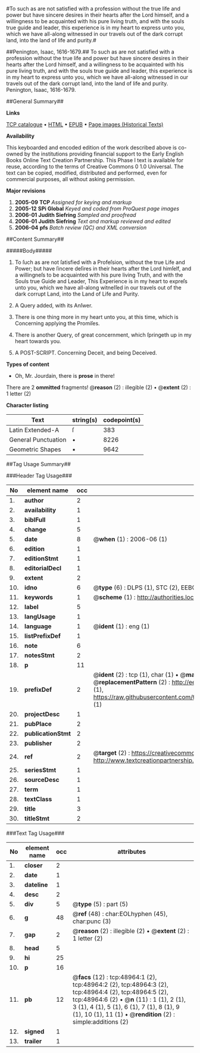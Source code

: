 #To such as are not satisfied with a profession without the true life and power but have sincere desires in their hearts after the Lord himself, and a willingness to be acquainted with his pure living truth, and with the souls true guide and leader, this experience is in my heart to express unto you, which we have all-along witnessed in our travels out of the dark corrupt land, into the land of life and purity.#

##Penington, Isaac, 1616-1679.##
To such as are not satisfied with a profession without the true life and power but have sincere desires in their hearts after the Lord himself, and a willingness to be acquainted with his pure living truth, and with the souls true guide and leader, this experience is in my heart to express unto you, which we have all-along witnessed in our travels out of the dark corrupt land, into the land of life and purity.
Penington, Isaac, 1616-1679.

##General Summary##

**Links**

[TCP catalogue](http://www.ota.ox.ac.uk/tcp/)  • 
[HTML](http://tei.it.ox.ac.uk/tcp/Texts-HTML/free/A54/A54071.html)  • 
[EPUB](http://tei.it.ox.ac.uk/tcp/Texts-EPUB/free/A54/A54071.epub) • 
[Page images (Historical Texts)](https://data.historicaltexts.jisc.ac.uk/view?pubId=eebo-11779027e&pageId=eebo-11779027e-48964-1)

**Availability**

This keyboarded and encoded edition of the
	       work described above is co-owned by the institutions
	       providing financial support to the Early English Books
	       Online Text Creation Partnership. This Phase I text is
	       available for reuse, according to the terms of Creative
	       Commons 0 1.0 Universal. The text can be copied,
	       modified, distributed and performed, even for
	       commercial purposes, all without asking permission.

**Major revisions**

1. __2005-09__ __TCP__ *Assigned for keying and markup*
1. __2005-12__ __SPi Global__ *Keyed and coded from ProQuest page images*
1. __2006-01__ __Judith Siefring__ *Sampled and proofread*
1. __2006-01__ __Judith Siefring__ *Text and markup reviewed and edited*
1. __2006-04__ __pfs__ *Batch review (QC) and XML conversion*

##Content Summary##

#####Body#####

1. To ſuch as are not ſatisfied with a Profeſsion, without the true Life and Power; but have ſincere deſires in their hearts after the Lord himſelf, and a willingneſs to be acquainted with his pure living Truth, and with the Souls true Guide and Leader, This Experience is in my heart to expreſs unto you, which we have all-along witneſſed in our travels out of the dark corrupt Land, into the Land of Life and Purity.

1. A Query added, with its Anſwer.

1. There is one thing more in my heart unto you, at this time, which is Concerning applying the Promiſes.

1. There is another Query, of great concernment, which ſpringeth up in my heart towards you.

1. A POST-SCRIPT. Concerning Deceit, and being Deceived.

**Types of content**

  * Oh, Mr. Jourdain, there is **prose** in there!

There are 2 **ommitted** fragments! 
 @__reason__ (2) : illegible (2)  •  @__extent__ (2) : 1 letter (2)

**Character listing**


|Text|string(s)|codepoint(s)|
|---|---|---|
|Latin Extended-A|ſ|383|
|General Punctuation|•|8226|
|Geometric Shapes|▪|9642|

##Tag Usage Summary##

###Header Tag Usage###

|No|element name|occ|attributes|
|---|---|---|---|
|1.|__author__|2||
|2.|__availability__|1||
|3.|__biblFull__|1||
|4.|__change__|5||
|5.|__date__|8| @__when__ (1) : 2006-06 (1)|
|6.|__edition__|1||
|7.|__editionStmt__|1||
|8.|__editorialDecl__|1||
|9.|__extent__|2||
|10.|__idno__|6| @__type__ (6) : DLPS (1), STC (2), EEBO-CITATION (1), OCLC (1), VID (1)|
|11.|__keywords__|1| @__scheme__ (1) : http://authorities.loc.gov/ (1)|
|12.|__label__|5||
|13.|__langUsage__|1||
|14.|__language__|1| @__ident__ (1) : eng (1)|
|15.|__listPrefixDef__|1||
|16.|__note__|6||
|17.|__notesStmt__|2||
|18.|__p__|11||
|19.|__prefixDef__|2| @__ident__ (2) : tcp (1), char (1)  •  @__matchPattern__ (2) : ([0-9\-]+):([0-9IVX]+) (1), (.+) (1)  •  @__replacementPattern__ (2) : http://eebo.chadwyck.com/downloadtiff?vid=$1&page=$2 (1), https://raw.githubusercontent.com/textcreationpartnership/Texts/master/tcpchars.xml#$1 (1)|
|20.|__projectDesc__|1||
|21.|__pubPlace__|2||
|22.|__publicationStmt__|2||
|23.|__publisher__|2||
|24.|__ref__|2| @__target__ (2) : https://creativecommons.org/publicdomain/zero/1.0/ (1), http://www.textcreationpartnership.org/docs/. (1)|
|25.|__seriesStmt__|1||
|26.|__sourceDesc__|1||
|27.|__term__|1||
|28.|__textClass__|1||
|29.|__title__|3||
|30.|__titleStmt__|2||


###Text Tag Usage###

|No|element name|occ|attributes|
|---|---|---|---|
|1.|__closer__|2||
|2.|__date__|1||
|3.|__dateline__|1||
|4.|__desc__|2||
|5.|__div__|5| @__type__ (5) : part (5)|
|6.|__g__|48| @__ref__ (48) : char:EOLhyphen (45), char:punc (3)|
|7.|__gap__|2| @__reason__ (2) : illegible (2)  •  @__extent__ (2) : 1 letter (2)|
|8.|__head__|5||
|9.|__hi__|25||
|10.|__p__|16||
|11.|__pb__|12| @__facs__ (12) : tcp:48964:1 (2), tcp:48964:2 (2), tcp:48964:3 (2), tcp:48964:4 (2), tcp:48964:5 (2), tcp:48964:6 (2)  •  @__n__ (11) : 1 (1), 2 (1), 3 (1), 4 (1), 5 (1), 6 (1), 7 (1), 8 (1), 9 (1), 10 (1), 11 (1)  •  @__rendition__ (2) : simple:additions (2)|
|12.|__signed__|1||
|13.|__trailer__|1||
